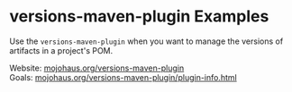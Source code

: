 # versions-maven-plugin Examples

Use the `versions-maven-plugin` when you want to manage the versions of artifacts in a project's POM.

Website: [mojohaus.org/versions-maven-plugin](http://www.mojohaus.org/versions-maven-plugin)  
Goals: [mojohaus.org/versions-maven-plugin/plugin-info.html](http://www.mojohaus.org/versions-maven-plugin/plugin-info.html)
